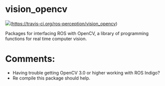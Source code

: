 vision_opencv
=============

![](https://travis-ci.org/ros-perception/vision_opencv.svg?branch=indigo)(https://travis-ci.org/ros-perception/vision_opencv)

Packages for interfacing ROS with OpenCV, a library of programming functions for real time computer vision.

# Comments:

+ Having trouble getting OpenCV 3.0 or higher working with ROS Indigo?
+ Re compile this package should help.
